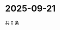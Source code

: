 # 2025-09-21

共 0 条

<!-- BEGIN ZHIHUVIDEO -->
<!-- 最后更新时间 Sun Sep 21 2025 18:10:17 GMT+0800 (China Standard Time) -->

<!-- END ZHIHUVIDEO -->
